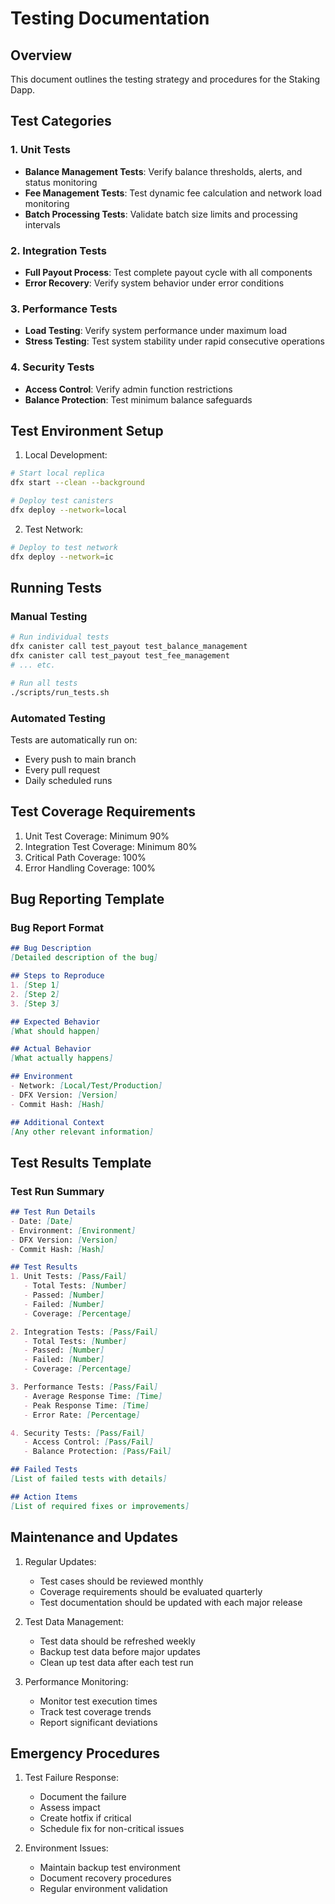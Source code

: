 # Testing Documentation

## Overview
This document outlines the testing strategy and procedures for the Staking Dapp.

## Test Categories

### 1. Unit Tests
- **Balance Management Tests**: Verify balance thresholds, alerts, and status monitoring
- **Fee Management Tests**: Test dynamic fee calculation and network load monitoring
- **Batch Processing Tests**: Validate batch size limits and processing intervals

### 2. Integration Tests
- **Full Payout Process**: Test complete payout cycle with all components
- **Error Recovery**: Verify system behavior under error conditions

### 3. Performance Tests
- **Load Testing**: Verify system performance under maximum load
- **Stress Testing**: Test system stability under rapid consecutive operations

### 4. Security Tests
- **Access Control**: Verify admin function restrictions
- **Balance Protection**: Test minimum balance safeguards

## Test Environment Setup

1. Local Development:
```bash
# Start local replica
dfx start --clean --background

# Deploy test canisters
dfx deploy --network=local
```

2. Test Network:
```bash
# Deploy to test network
dfx deploy --network=ic
```

## Running Tests

### Manual Testing
```bash
# Run individual tests
dfx canister call test_payout test_balance_management
dfx canister call test_payout test_fee_management
# ... etc.

# Run all tests
./scripts/run_tests.sh
```

### Automated Testing
Tests are automatically run on:
- Every push to main branch
- Every pull request
- Daily scheduled runs

## Test Coverage Requirements

1. Unit Test Coverage: Minimum 90%
2. Integration Test Coverage: Minimum 80%
3. Critical Path Coverage: 100%
4. Error Handling Coverage: 100%

## Bug Reporting Template

### Bug Report Format
```markdown
## Bug Description
[Detailed description of the bug]

## Steps to Reproduce
1. [Step 1]
2. [Step 2]
3. [Step 3]

## Expected Behavior
[What should happen]

## Actual Behavior
[What actually happens]

## Environment
- Network: [Local/Test/Production]
- DFX Version: [Version]
- Commit Hash: [Hash]

## Additional Context
[Any other relevant information]
```

## Test Results Template

### Test Run Summary
```markdown
## Test Run Details
- Date: [Date]
- Environment: [Environment]
- DFX Version: [Version]
- Commit Hash: [Hash]

## Test Results
1. Unit Tests: [Pass/Fail]
   - Total Tests: [Number]
   - Passed: [Number]
   - Failed: [Number]
   - Coverage: [Percentage]

2. Integration Tests: [Pass/Fail]
   - Total Tests: [Number]
   - Passed: [Number]
   - Failed: [Number]
   - Coverage: [Percentage]

3. Performance Tests: [Pass/Fail]
   - Average Response Time: [Time]
   - Peak Response Time: [Time]
   - Error Rate: [Percentage]

4. Security Tests: [Pass/Fail]
   - Access Control: [Pass/Fail]
   - Balance Protection: [Pass/Fail]

## Failed Tests
[List of failed tests with details]

## Action Items
[List of required fixes or improvements]
```

## Maintenance and Updates

1. Regular Updates:
   - Test cases should be reviewed monthly
   - Coverage requirements should be evaluated quarterly
   - Test documentation should be updated with each major release

2. Test Data Management:
   - Test data should be refreshed weekly
   - Backup test data before major updates
   - Clean up test data after each test run

3. Performance Monitoring:
   - Monitor test execution times
   - Track test coverage trends
   - Report significant deviations

## Emergency Procedures

1. Test Failure Response:
   - Document the failure
   - Assess impact
   - Create hotfix if critical
   - Schedule fix for non-critical issues

2. Environment Issues:
   - Maintain backup test environment
   - Document recovery procedures
   - Regular environment validation 